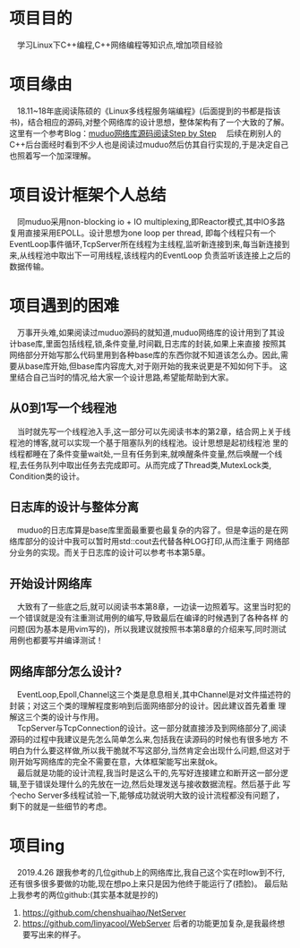 # 项目目的
&emsp;学习Linux下C++编程,C++网络编程等知识点,增加项目经验
# 项目缘由
&emsp;18.11~18年底阅读陈硕的《Linux多线程服务端编程》(后面提到的书都是指该书)，结合相应的源码,对整个网络库的设计思想，整体架构有了一个大致的了解。
这里有一个参考Blog：[muduo网络库源码阅读Step by Step](https://baozh.github.io/2015-11/muduo-source-code-step-by-step/)
&emsp;后续在刷别人的C++后台面经时看到不少人也是阅读过muduo然后仿其自行实现的,于是决定自己也照着写一个加深理解。
# 项目设计框架个人总结
&emsp;同muduo采用non-blocking io + IO multiplexing,即Reactor模式,其中IO多路复用直接采用EPOLL。设计思想为one loop per thread,
即每个线程只有一个EventLoop事件循环,TcpServer所在线程为主线程,监听新连接到来,每当新连接到来,从线程池中取出下一可用线程,该线程内的EventLoop
负责监听该连接上之后的数据传输。
# 项目遇到的困难
&emsp;万事开头难,如果阅读过muduo源码的就知道,muduo网络库的设计用到了其设计base库,里面包括线程,锁,条件变量,时间戳,日志库的封装,如果上来直接
按照其网络部分开始写那么代码里用到各种base库的东西你就不知道该怎么办。因此,需要从base库开始,但base库内容庞大,对于刚开始的我来说更是不知如何下手。
这里结合自己当时的情况,给大家一个设计思路,希望能帮助到大家。
## 从0到1写一个线程池
&emsp;当时就先写一个线程池入手,这一部分可以先阅读书本的第2章，结合网上关于线程池的博客,就可以实现一个基于阻塞队列的线程池。设计思想是起初线程池
里的线程都睡在了条件变量wait处,一旦有任务到来,就唤醒条件变量,然后唤醒一个线程,去任务队列中取出任务去完成即可。从而完成了Thread类,MutexLock类,
Condition类的设计。
## 日志库的设计与整体分离
&emsp;muduo的日志库算是base库里面最重要也最复杂的内容了。但是幸运的是在网络库部分的设计中我可以暂时用std::cout去代替各种LOG打印,从而注重于
网络部分业务的实现。而关于日志库的设计可以参考书本第5章。
## 开始设计网络库
&emsp;大致有了一些底之后,就可以阅读书本第8章，一边读一边照着写。这里当时犯的一个错误就是没有注重测试用例的编写,导致最后在编译的时候遇到了各种各样
的问题(因为基本是用vim写的)，所以我建议就按照书本第8章的介绍来写,同时测试用例也都要写并编译测试！
## 网络库部分怎么设计?
&emsp;EventLoop,Epoll,Channel这三个类是息息相关,其中Channel是对文件描述符的封装；对这三个类的理解程度影响到后面网络部分的设计。因此建议首先着重
理解这三个类的设计与作用。  
&emsp;TcpServer与TcpConnection的设计。这一部分就直接涉及到网络部分了,阅读源码的过程中我建议是先怎么简单怎么来,包括我在读源码的时候也有很多地方
不明白为什么要这样做,所以我干脆就不写这部分,当然肯定会出现什么问题,但这对于刚开始写网络库的完全不需要在意，大体框架能写出来就ok。  
&emsp;最后就是功能的设计流程,我当时是这么干的,先写好连接建立和断开这一部分逻辑,至于错误处理什么的先放在一边,然后处理发送与接收数据流程。然后基于此
写个echo Server多线程试验一下,能够成功就说明大致的设计流程都没有问题了，剩下的就是一些细节的考虑。
# 项目ing
&emsp;2019.4.26 跟我参考的几位github上的网络库比,我自己这个实在时low到不行,还有很多很多要做的功能,现在想po上来只是因为他终于能运行了(捂脸)。
最后贴上我参考的两位github:(其实基本就是抄的)
1. https://github.com/chenshuaihao/NetServer
2. https://github.com/linyacool/WebServer
后者的功能更加复杂,是我最终想要写出来的样子。
